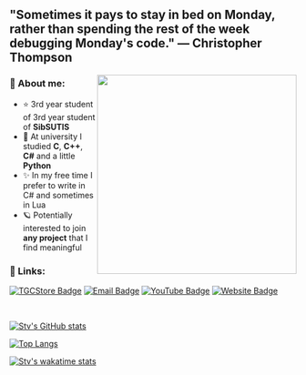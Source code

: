 ## "Sometimes it pays to stay in bed on Monday, rather than spending the rest of the week debugging Monday's code." — Christopher Thompson
<!-- 
![](https://64.media.tumblr.com/40ec95f3d9bc168390a11c77c23c1306/65caacdb6202bb79-43/s500x750/6420ceb31f1858afbdde56c9b2ee5af8f4a4e130.gifv) -->
<img align="right" width="350" height="=300" src="https://i.pinimg.com/originals/be/ab/bd/beabbd6dba263b9f6a4436e266220e11.gif">

### 🌌 About me:

- ⭐ 3rd year student of 3rd year student of **SibSUTIS**
- 🌟 At university I studied **C**, **C++**, **C#** and a little **Python**
- ✨ In my free time I prefer to write in C# and sometimes in Lua
- 🪐 Potentially interested to join **any project** that I find meaningful

### 🌌 Links:

[![TGCStore Badge](https://img.shields.io/badge/-TGCStore-blue?style=for-the-badge)](https://tgcstore.net/seller/247179)
[![Email Badge](https://img.shields.io/badge/-Email-0088cc?style=for-the-badge&color=yellow)](https://stv233.pro/mailtome)
[![YouTube Badge](https://img.shields.io/badge/-YouTube-darkred?style=for-the-badge)](https://www.youtube.com/channel/UCS7o5amrhpqtyVLCjO_c1MQ)
[![Website Badge](https://img.shields.io/badge/-Website-blueviolet?style=for-the-badge)](https://stv233.pro)


<br>
   
[![Stv's GitHub stats](https://github-readme-stats.vercel.app/api?username=stv233&show_icons=true&theme=gotham&title_color=9400D3&text_color=800080&icon_color=8A2BE2&border_color=8A2BE2&cache_seconds=1800)](https://github.com/anuraghazra/github-readme-stats)

[![Top Langs](https://github-readme-stats.vercel.app/api/top-langs/?username=stv233&show_icons=true&theme=gotham&title_color=9400D3&text_color=800080&icon_color=8A2BE2&border_color=8A2BE2&layout=compact)](https://github.com/anuraghazra/github-readme-stats)

[![Stv's wakatime stats](https://github-readme-stats.vercel.app/api/wakatime?username=stv233&theme=gotham&title_color=9400D3&text_color=800080&icon_color=8A2BE2&border_color=8A2BE2&v=2)](https://github.com/anuraghazra/github-readme-stats)

